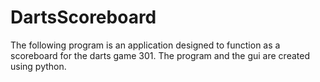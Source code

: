 # DartsScoreboard

The following program is an application designed to function as a scoreboard for the darts game 301.
The program and the gui are created using python.
